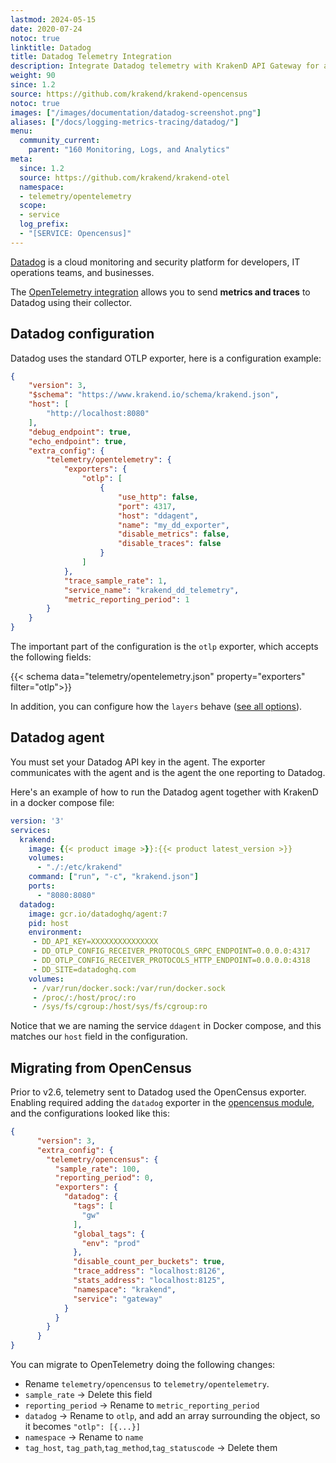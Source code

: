 ```yaml
---
lastmod: 2024-05-15
date: 2020-07-24
notoc: true
linktitle: Datadog
title: Datadog Telemetry Integration
description: Integrate Datadog telemetry with KrakenD API Gateway for advanced monitoring, visualization, and analysis of your API ecosystem
weight: 90
since: 1.2
source: https://github.com/krakend/krakend-opencensus
notoc: true
images: ["/images/documentation/datadog-screenshot.png"]
aliases: ["/docs/logging-metrics-tracing/datadog/"]
menu:
  community_current:
    parent: "160 Monitoring, Logs, and Analytics"
meta:
  since: 1.2
  source: https://github.com/krakend/krakend-otel
  namespace:
  - telemetry/opentelemetry
  scope:
  - service
  log_prefix:
  - "[SERVICE: Opencensus]"
---
```

[Datadog](https://www.datadoghq.com/) is a cloud monitoring and security platform for developers, IT operations teams, and businesses.

The [OpenTelemetry integration](/docs/telemetry/opentelemetry/) allows you to send **metrics and traces** to Datadog using their collector.

## Datadog configuration
Datadog uses the standard OTLP exporter, here is a configuration example:

```json
{
    "version": 3,
    "$schema": "https://www.krakend.io/schema/krakend.json",
    "host": [
        "http://localhost:8080"
    ],
    "debug_endpoint": true,
    "echo_endpoint": true,
    "extra_config": {
        "telemetry/opentelemetry": {
            "exporters": {
                "otlp": [
                    {
                        "use_http": false,
                        "port": 4317,
                        "host": "ddagent",
                        "name": "my_dd_exporter",
                        "disable_metrics": false,
                        "disable_traces": false
                    }
                ]
            },
            "trace_sample_rate": 1,
            "service_name": "krakend_dd_telemetry",
            "metric_reporting_period": 1
        }
    }
}
```

The important part of the configuration is the `otlp` exporter, which accepts the following fields:

{{< schema data="telemetry/opentelemetry.json" property="exporters" filter="otlp">}}

In addition, you can configure how the `layers` behave ([see all options](/docs/telemetry/opentelemetry/#layers)).


## Datadog agent
You must set your Datadog API key in the agent. The exporter communicates with the agent and is the agent the one reporting to Datadog.

Here's an example of how to run the Datadog agent together with KrakenD in a docker compose file:

```yml
version: '3'
services:
  krakend:
    image: {{< product image >}}:{{< product latest_version >}}
    volumes:
      - "./:/etc/krakend"
    command: ["run", "-c", "krakend.json"]
    ports:
      - "8080:8080"
  datadog:
    image: gcr.io/datadoghq/agent:7
    pid: host
    environment:
     - DD_API_KEY=XXXXXXXXXXXXXXX
     - DD_OTLP_CONFIG_RECEIVER_PROTOCOLS_GRPC_ENDPOINT=0.0.0.0:4317
     - DD_OTLP_CONFIG_RECEIVER_PROTOCOLS_HTTP_ENDPOINT=0.0.0.0:4318
     - DD_SITE=datadoghq.com
    volumes:
     - /var/run/docker.sock:/var/run/docker.sock
     - /proc/:/host/proc/:ro
     - /sys/fs/cgroup:/host/sys/fs/cgroup:ro
```

Notice that we are naming the service `ddagent` in Docker compose, and this matches our `host` field in the configuration.

## Migrating from OpenCensus
Prior to v2.6, telemetry sent to Datadog used the OpenCensus exporter. Enabling required adding the `datadog` exporter in the [opencensus module](/docs/telemetry/opencensus/), and the configurations looked like this:
```json
{
      "version": 3,
      "extra_config": {
        "telemetry/opencensus": {
          "sample_rate": 100,
          "reporting_period": 0,
          "exporters": {
            "datadog": {
              "tags": [
                "gw"
              ],
              "global_tags": {
                "env": "prod"
              },
              "disable_count_per_buckets": true,
              "trace_address": "localhost:8126",
              "stats_address": "localhost:8125",
              "namespace": "krakend",
              "service": "gateway"
            }
          }
        }
      }
}
```
You can migrate to OpenTelemetry doing the following changes:

- Rename `telemetry/opencensus` to `telemetry/opentelemetry`.
- `sample_rate` -> Delete this field
- `reporting_period` -> Rename to `metric_reporting_period`
- `datadog` -> Rename to `otlp`, and add an array surrounding the object, so it becomes `"otlp": [{...}]`
- `namespace` -> Rename to `name`
- `tag_host`, `tag_path`,`tag_method`,`tag_statuscode` -> Delete them

